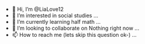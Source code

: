 - 👋 Hi, I’m @LiaLove12
- 👀 I’m interested in social studies ...
- 🌱 I’m currently learning half math ...
- 💞️ I’m looking to collaborate on Nothing right now ...
- 📫 How to reach me (lets skip this question ok-) ...

<!---
LiaLove12/LiaLove12 is a ✨ special ✨ repository because its `README.md` (this file) appears on your GitHub profile.
You can click the Preview link to take a look at your changes.
--->
